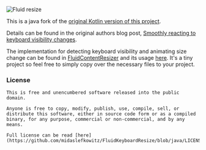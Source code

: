 ![Fluid resize](https://github.com/saket/FluidResize/blob/master/images/fluid_resize.gif)

This is a java fork of the [original Kotlin version of this project](https://github.com/saket/FluidKeyboardResize).

Details can be found in the original authors blog post, [Smoothly reacting to keyboard visibility changes](https://saket.me/smoothly-reacting-to-keyboard/).

The implementation for detecting keyboard visibility and animating size change can be found in [FluidContentResizer](https://github.com/midaslefkowitz/FluidKeyboardResize/blob/java/fluidresizelayout/src/main/java/me/saket/fluidresize/FluidContentResizer.java#L16) and its usage [here](https://github.com/midaslefkowitz/FluidKeyboardResize/blob/java/sample/src/main/java/me/saket/fluidresize/sample/FluidResizeActivity.java#L16). It's a tiny project so feel free to simply copy over the necessary files to your project.

### License

```
This is free and unencumbered software released into the public domain.

Anyone is free to copy, modify, publish, use, compile, sell, or
distribute this software, either in source code form or as a compiled
binary, for any purpose, commercial or non-commercial, and by any
means.

Full license can be read [here](https://github.com/midaslefkowitz/FluidKeyboardResize/blob/java/LICENSE).
```
